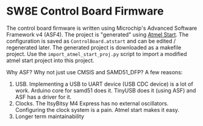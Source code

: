 # SW8E Control Board Firmware

The control board firmware is written using Microchip's Advanced Software Framework v4 (ASF4). The project is "generated" using [Atmel Start](https://start.atmel.com/). The configuration is saved as `ControlBoard.atstart` and can be edited / regenerated later. The generated project is downloaded as a makefile project. Use the `import_atmel_start_proj.py` script to import a modified atmel start project into this project.


Why ASF? Why not just use CMSIS and SAMD51_DFP? A few reasons:
1. USB. Implementing a USB to UART device (USB CDC device) is a lot of work. Arduino core for samd51 does it. TinyUSB does it (using ASF) and ASF has a driver for it.
2. Clocks. The ItsyBitsy M4 Express has no external oscillators. Configuring the clock system is a pain. Atmel start makes it easy.
3. Longer term maintainability